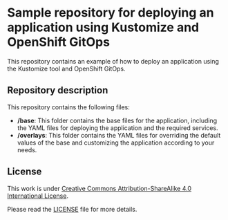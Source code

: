 # Sample repository for deploying an application using Kustomize and OpenShift GitOps

This repository contains an example of how to deploy an application using the Kustomize tool and OpenShift GitOps.

## Repository description

This repository contains the following files:

- **/base**: This folder contains the base files for the application, including the YAML files for deploying the application and the required services.
- **/overlays**: This folder contains the YAML files for overriding the default values of the base and customizing the application according to your needs.

## License

This work is under [Creative Commons Attribution-ShareAlike 4.0 International License](http://creativecommons.org/licenses/by-sa/4.0/).

Please read the [LICENSE](LICENSE) file for more details.
